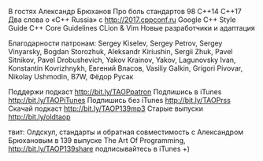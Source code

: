 
В гостях Александр Брюханов
Про боль стандартов 98 С++14 С++17
Два слова о «C++ Russia» с http://2017.cppconf.ru
Google C++ Style Guide 
C++ Core Guidelines
CLion & Vim
Новые разработчики и адаптация

Благодарности патронам:
Sergey Kiselev, Sergey Petrov, Sergey Vinyarsky, Bogdan Storozhuk, Aleksandr Kiriushin, Sergii Zhuk, Pavel Sitnikov, Pavel Drobushevich, Yakov Krainov, Yakov, Lagunovsky Ivan, Konstantin Kovrizhnykh, Евгений Власов, Vasiliy Galkin, Grigori Pivovar, Nikolay Ushmodin, B7W, Фёдор Русак 

Поддержи подкаст http://bit.ly/TAOPpatron
Подпишись в iTunes http://bit.ly/TAOPiTunes
Подпишись без iTunes http://bit.ly/TAOPrss
Скачай подкаст http://bit.ly/TAOP139mp3
Старые выпуски http://bit.ly/oldtaop

твит: 
Олдскул, стандарты и обратная совместимость с Александром Брюхановым в 139 выпуске The Art Of Programming, http://bit.ly/TAOP139share  подписывайтесь в iTunes +)
